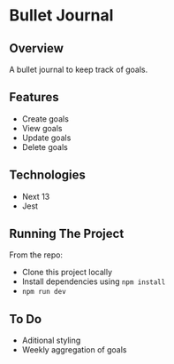 # Bullet Journal


## Overview
A bullet journal to keep track of goals. 


## Features
- Create goals
- View goals
- Update goals
- Delete goals 


## Technologies 
- Next 13
- Jest


## Running The Project

From the repo:<br/>
  - Clone this project locally<br/>
  - Install dependencies using `npm install`<br/>
  - `npm run dev` <br/>

## To Do
- Aditional styling
- Weekly aggregation of goals


